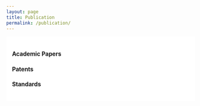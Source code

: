```yaml
---
layout: page
title: Publication
permalink: /publication/
---
```


<style>
    h4 {
        font-weight: bold;
    }
</style>
<section>
    <div class="cw-content container-fluid">
        <div class="cyw-container">
            <div class="container">
                <!--Start Container Div-->
                <div style="background-color:white; font-size: 110%; font-weight: bold" class="container-fluid">
                    <!--Start Content Grid-->
                    <div class="row content">
                        <div style="padding:1.0em" class="content-wrapper">
                            <h4 class = "title-level-4 year"> 
                                Academic Papers
                                <a href="/publication/papers">
                                    <i class="fa fa-link" aria-hidden="true"></i>
                                </a>
                            </h4>
                            <h4 class = "title-level-4 year"> 
                                Patents 
                                <a href="/publication/patents">
                                    <i class="fa fa-link" aria-hidden="true"></i>
                                </a>
                            </h4>
                            <h4 class = "title-level-4 year"> 
                                Standards
                                <a href="/publication/standards">
                                    <i class="fa fa-link" aria-hidden="true"></i>
                                </a>
                            </h4>
                        </div>
                    </div>
                    <div class="clear"></div>
                    <!--End Content Grid-->
                </div>
            </div>
        </div>
        <!--End Container Div-->
    </div>
</section>

<script type="text/javascript">
    var acc = document.getElementsByClassName("accordion");

    for (var i = 0; i < acc.length; i++) {
        acc[i].addEventListener("click", function () {
            this.classList.toggle("acc_active");
            var panel = this.nextElementSibling;
            if (panel.style.maxHeight) {
                panel.style.maxHeight = null;
            } else {
                panel.style.maxHeight = panel.scrollHeight + "px";
            }
        });
    }

    for (var i = 0; i < acc.length; i++) {
        acc[i].click();
    }
</script>